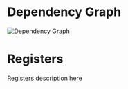 # Dependency Graph

![Dependency Graph](alarm.svg)

# Registers

Registers description [here](../registers.md#Alarm)